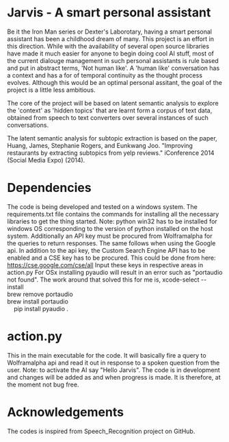 # Jarvis - A smart personal assistant

Be it the Iron Man series or Dexter's Laborotary, having a smart personal assistant has been a childhood dream of many. This project is an effort in this direction. While with the availability of several open source libraries have made it much easier for anyone to begin doing cool AI stuff, most of the current dialouge management in such personal assistants is rule based and put in abstract terms, 'Not human like'. A 'human like' conversation has a context and has a for of temporal continuity as the thought process evolves. Although this would be an optimal personal assitant, the goal of the project is a little less ambitious. 

The core of the project will be based on latent semantic analysis to explore the 'context' as 'hidden topics' that are learnt form a corpus of text data, obtained from speech to text converters over several instances of such conversations.

The latent semantic analysis for subtopic extraction is based on the paper, Huang, James, Stephanie Rogers, and Eunkwang Joo. "Improving restaurants by extracting subtopics from yelp reviews." iConference 2014 (Social Media Expo) (2014).

# Dependencies

The code is being developed and tested on a windows system.
The requirements.txt file contains the commands for installing all the necessary libraries to get the thing started.
Note: python win32 has to be installed for windows OS corresponding to the version of python installed on the host system.
      Additionally an API key must be procured from Wolframalpha for the queries to return responses.
      The same follows when using the Google api. In addition to the api key, the Custom Search Engine API has to be enabled and a CSE key       has to be procured. This could be done from here: https://cse.google.com/cse/all
      Input these keys in respective areas in action.py
      For OSx installing pyaudio will result in an error such as "portaudio not found". The work around that solved this for me is,
      xcode-select --install<br />
      brew remove portaudio<br />
      brew install portaudio<br />
      pip install pyaudio . 

# action.py

This in the main executable for the code. It will basically fire a query to Wolframalpha api and read it out in response to a spoken question from the user. 
Note: to activate the AI say "Hello Jarvis".
      The code is in development and changes will be added as and when progress is made. It is therefore, at the moment not bug free.
    

# Acknowledgements

The codes is inspired from Speech_Recognition project on GitHub.
